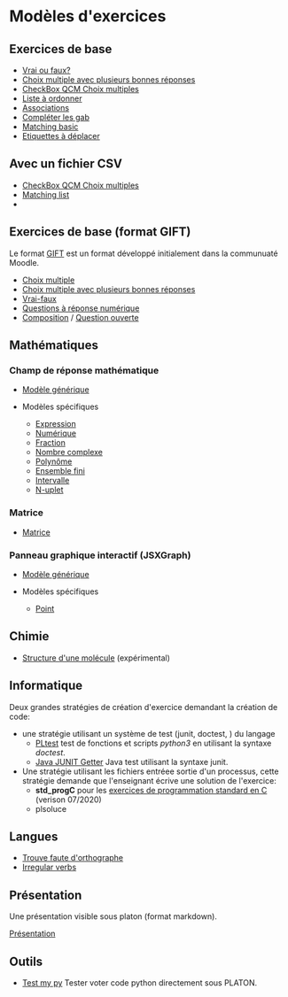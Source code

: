 
# Modèles d'exercices


## Exercices de base

* [Vrai ou faux?](vraifaux.md)
* [Choix multiple avec plusieurs bonnes réponses](basic/checkbox_rw.md)
* [CheckBox QCM Choix multiples](checkbox.md)
* [Liste à ordonner](basic/sortlist.md)
* [Associations](matchlist.md)
* [Compléter les gab](Gab_completing.md)
* [Matching basic](Matching.md)
* [Etiquettes à déplacer](basic/dragdrop.md)

## Avec un fichier CSV

* [CheckBox QCM Choix multiples](checkboxcsv.md)
* [Matching list](Matching_csv.md)
* 
## Exercices de base (format GIFT)

Le format [GIFT](https://docs.moodle.org/3x/fr/Format_GIFT) est un format développé initialement dans la communuaté Moodle. 

* [Choix multiple](Select_set.md)
* [Choix multiple avec plusieurs bonnes réponses](Multiple_choice.md)
* [Vrai-faux](TrueOrFalse.md)
* [Questions à réponse numérique](Numeric_set.md)
* [Composition](Saving_entries.md) / [Question ouverte](questionouverte.md)

## Mathématiques

### Champ de réponse mathématique

* [Modèle générique](math/input.md)

* Modèles spécifiques
    * [Expression](math/expr.md)
    * [Numérique](math/numeric.md)
    * [Fraction](math/frac.md)
    * [Nombre complexe](math/complex.md)
    * [Polynôme](math/poly.md)
    * [Ensemble fini](math/set.md)
    * [Intervalle](math/rset.md)
    * [N-uplet](math/tuple.md)

### Matrice

* [Matrice](math/matrix.md)

### Panneau graphique interactif (JSXGraph)

* [Modèle générique](mathjxg/free.md)

* Modèles spécifiques
    * [Point](mathjxg/point.md)

## Chimie

* [Structure d'une molécule](chem/molstruct.md) (expérimental)


## Informatique

Deux grandes stratégies de création d'exercice demandant la création de code:

* une stratégie utilisant un système de test (junit, doctest, ) du langage  
    * [PLtest](pltest.md) test de fonctions et scripts *python3* en utilisant la syntaxe *doctest*.  
    * [Java JUNIT Getter](Java_junit_getter.md) Java test utilisant la syntaxe junit. 
* Une stratégie utilisant les fichiers entréee sortie d'un processus, cette stratégie demande que l'enseignant écrive une solution de l'exercice: 
    * **std_progC** pour les [exercices de programmation standard en C](../technic_doc/std_progC.md) (verison 07/2020)
    * plsoluce

## Langues 

* [Trouve faute d'orthographe](Trouve_faute.md)
* [Irregular verbs](Irregular_verbs_csv.md)


## Présentation 

Une présentation visible sous platon (format markdown).

[Présentation](slides.md) 

## Outils 

* [Test my py](testmypy.md) Tester voter code python directement sous PLATON.





